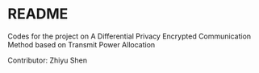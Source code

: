# README

Codes for the project on A Differential Privacy Encrypted Communication Method based on Transmit Power Allocation

Contributor: Zhiyu Shen
